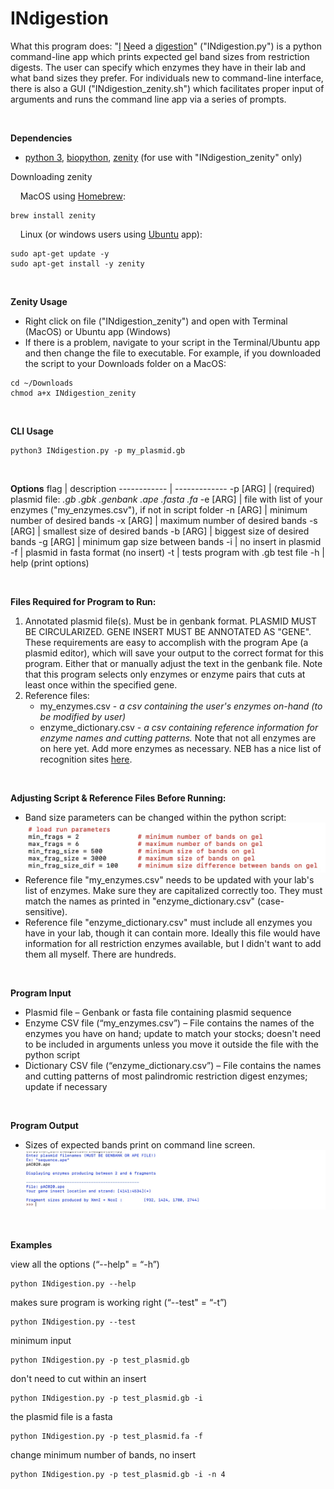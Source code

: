 # INdigestion
What this program does:
"<u>I</u> <u>N</u>eed a <u>digestion</u>" ("INdigestion.py") is a python command-line app which prints expected gel band sizes from restriction digests. The user can specify which enzymes they have in their lab and what band sizes they prefer. For individuals new to command-line interface, there is also a GUI ("INdigestion_zenity.sh") which facilitates proper input of arguments and runs the command line app via a series of prompts. 
<p>&nbsp;</p>

<b>Dependencies</b>
* [python 3](https://www.python.org/downloads/), [biopython](https://biopython.org/), [zenity](https://linuxconfig.org/how-to-use-graphical-widgets-in-bash-scripts-with-zenity) (for use with "INdigestion_zenity" only)

Downloading zenity

&nbsp;&nbsp;&nbsp;&nbsp;MacOS using [Homebrew](https://formulae.brew.sh/formula/zenity):
```
brew install zenity
```
&nbsp;&nbsp;&nbsp;&nbsp;Linux (or windows users using [Ubuntu](https://zoomadmin.com/HowToInstall/UbuntuPackage/zenity) app):
```
sudo apt-get update -y
sudo apt-get install -y zenity
```
<p>&nbsp;</p>

<b>Zenity Usage</b>
- Right click on file ("INdigestion_zenity") and open with Terminal (MacOS) or Ubuntu app (Windows)
- If there is a problem, navigate to your script in the Terminal/Ubuntu app and then change the file to executable. For example, if you downloaded the script to your Downloads folder on a MacOS: 
```
cd ~/Downloads
chmod a+x INdigestion_zenity
```
<p>&nbsp;</p>

<b>CLI Usage</b>
```
python3 INdigestion.py -p my_plasmid.gb
```
<p>&nbsp;</p>

<b>Options</b>
flag | description
------------ | -------------
-p	[ARG]	| (required) plasmid file: <i>.gb .gbk .genbank .ape .fasta .fa </i>
-e	[ARG]	| file with list of your enzymes ("my_enzymes.csv"), if not in script folder
-n	[ARG]	| minimum number of desired bands
-x	[ARG]	| maximum number of desired bands
-s	[ARG]	| smallest size of desired bands
-b	[ARG]	| biggest size of desired bands
-g	[ARG]	| minimum gap size between bands
-i		| no insert in plasmid
-f		| plasmid in fasta format (no insert)
-t		| tests program with .gb test file
-h		| help (print options)
<p>&nbsp;</p>

<b>Files Required for Program to Run:</b>
1. Annotated plasmid file(s). Must be in genbank format. PLASMID MUST BE CIRCULARIZED. GENE INSERT MUST BE ANNOTATED AS "GENE". These requirements are easy to accomplish with the program Ape (a plasmid editor), which will save your output to the correct format for this program. Either that or manually adjust the text in the genbank file. Note that this program selects only enzymes or enzyme pairs that cuts at least once within the specified gene. 
2. Reference files:
   * my_enzymes.csv - <i>a csv containing the user's enzymes on-hand (to be modified by user)</i>
   * enzyme_dictionary.csv - <i>a csv containing reference information for enzyme names and cutting patterns.</i> Note that not all enzymes are on here yet. Add more enzymes as necessary. NEB has a nice list of recognition sites [here](https://www.neb.com/tools-and-resources/selection-charts/alphabetized-list-of-recognition-specificities). 
<p>&nbsp;</p>

<b>Adjusting Script & Reference Files Before Running: </b>
- Band size parameters can be changed within the python script:
![indigestion_script.jpeg](https://raw.githubusercontent.com/amcrabtree/INdigestion/master/images/indigestion_script.jpeg)
- Reference file "my_enzymes.csv" needs to be updated with your lab's list of enzymes. Make sure they are capitalized correctly too. They must match the names as printed in "enzyme_dictionary.csv" (case-sensitive). 
- Reference file "enzyme_dictionary.csv" must include all enzymes you have in your lab, though it can contain more. Ideally this file would have information for all restriction enzymes available, but I didn't want to add them all myself. There are hundreds. 
<p>&nbsp;</p>

<b>Program Input</b>
- Plasmid file – Genbank or fasta file containing plasmid sequence
- Enzyme CSV file (“my_enzymes.csv”) – File contains the names of the enzymes you have on hand; update to match your stocks; doesn't need to be included in arguments unless you move it outside the file with the python script
- Dictionary CSV file (“enzyme_dictionary.csv”) – File contains the names and cutting patterns of most palindromic restriction digest enzymes; update if necessary
<p>&nbsp;</p>

<b>Program Output</b>
- Sizes of expected bands print on command line screen. 
![indigestion_input_output.jpeg](https://raw.githubusercontent.com/amcrabtree/INdigestion/master/images/indigestion_input_output.jpeg)
<p>&nbsp;</p>

<b>Examples</b>

view all the options (“--help" = “-h”)
```
python INdigestion.py --help
```

makes sure program is working right (“--test" = “-t”)
```
python INdigestion.py --test	
```

minimum input
```
python INdigestion.py -p test_plasmid.gb	
```

don't need to cut within an insert
```
python INdigestion.py -p test_plasmid.gb -i	
```

the plasmid file is a fasta
```
python INdigestion.py -p test_plasmid.fa -f	
```

change minimum number of bands, no insert
```
python INdigestion.py -p test_plasmid.gb -i -n 4
```
